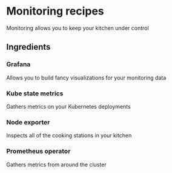 # Monitoring recipes

Monitoring allows you to keep your kitchen under control

## Ingredients

### Grafana

Allows you to build fancy visualizations for your monitoring data

### Kube state metrics

Gathers metrics on your Kubernetes deployments

### Node exporter

Inspects all of the cooking stations in your kitchen

### Prometheus operator

Gathers metrics from around the cluster
